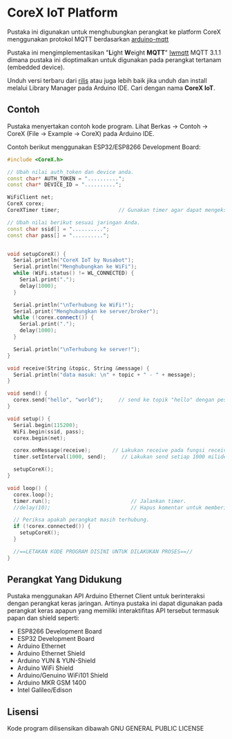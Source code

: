 # CoreX IoT Platform

Pustaka ini digunakan untuk menghubungkan perangkat ke platform CoreX menggunakan protokol MQTT berdasarkan [arduino-mqtt](https://github.com/256dpi/arduino-mqtt/)

Pustaka ini mengimplementasikan "**L**ight **W**eight **MQTT**" [lwmqtt](https://github.com/256dpi/lwmqtt) MQTT 3.1.1 dimana pustaka ini dioptimalkan untuk digunakan pada perangkat tertanam (embedded device).

Unduh versi terbaru dari [rilis](https://github.com/nusabot-iot/dashboard-arduino/releases) atau juga lebih baik jika unduh dan install melalui Library Manager pada Arduino IDE. Cari dengan nama **CoreX IoT**.

## Contoh

Pustaka menyertakan contoh kode program. Lihat Berkas -> Contoh -> CoreX (File -> Example -> CoreX) pada Arduino IDE.

Contoh berikut menggunakan ESP32/ESP8266 Development Board:
```c++
#include <CoreX.h>

// Ubah nilai auth_token dan device anda.
const char* AUTH_TOKEN = "..........";
const char* DEVICE_ID = "..........";

WiFiClient net;
CoreX corex;
CoreXTimer timer;                   // Gunakan timer agar dapat mengeksekusi perintah setiap sekian milidetik tanpa blocking.

// Ubah nilai berikut sesuai jaringan Anda.
const char ssid[] = "..........";
const char pass[] = "..........";


void setupCoreX() {
  Serial.println("CoreX IoT by Nusabot");
  Serial.println("Menghubungkan ke WiFi");
  while (WiFi.status() != WL_CONNECTED) {
    Serial.print(".");
    delay(1000);
  }

  Serial.println("\nTerhubung ke WiFi!");
  Serial.print("Menghubungkan ke server/broker");
  while (!corex.connect()) {
    Serial.print(".");
    delay(1000);
  }

  Serial.println("\nTerhubung ke server!");
}

void receive(String &topic, String &message) {
  Serial.println("data masuk: \n" + topic + " - " + message);
}

void send() {
  corex.send("hello", "world");     // send ke topik "hello" dengan pesan "world".
}

void setup() {
  Serial.begin(115200);
  WiFi.begin(ssid, pass);
  corex.begin(net);

  corex.onMessage(receive);       // Lakukan receive pada fungsi receive().
  timer.setInterval(1000, send);     // Lakukan send setiap 1000 milidetik.

  setupCoreX();
}

void loop() {
  corex.loop();
  timer.run();                          // Jalankan timer.
  //delay(10);                          // Hapus komentar untuk memberikan delay 10 milidetik jika terjadi kendala pada stabilitas WiFi.

  // Periksa apakah perangkat masih terhubung.
  if (!corex.connected()) {
    setupCoreX();
  }

  //==LETAKAN KODE PROGRAM DISINI UNTUK DILAKUKAN PROSES==//
}
```

## Perangkat Yang Didukung

Pustaka menggunakan API Arduino Ethernet Client untuk berinteraksi dengan perangkat keras jaringan. Artinya pustaka ini dapat digunakan pada perangkat keras apapun yang memiliki interaktifitas API tersebut termasuk papan dan shield seperti:

 - ESP8266 Development Board
 - ESP32 Development Board
 - Arduino Ethernet
 - Arduino Ethernet Shield
 - Arduino YUN & YUN-Shield
 - Arduino WiFi Shield
 - Arduino/Genuino WiFi101 Shield
 - Arduino MKR GSM 1400
 - Intel Galileo/Edison

## Lisensi

Kode program dilisensikan dibawah GNU GENERAL PUBLIC LICENSE
